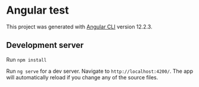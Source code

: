 # Angular test

This project was generated with [Angular CLI](https://github.com/angular/angular-cli) version 12.2.3.

## Development server

Run `npm install`

Run `ng serve` for a dev server. Navigate to `http://localhost:4200/`. The app will automatically reload if you change any of the source files.

